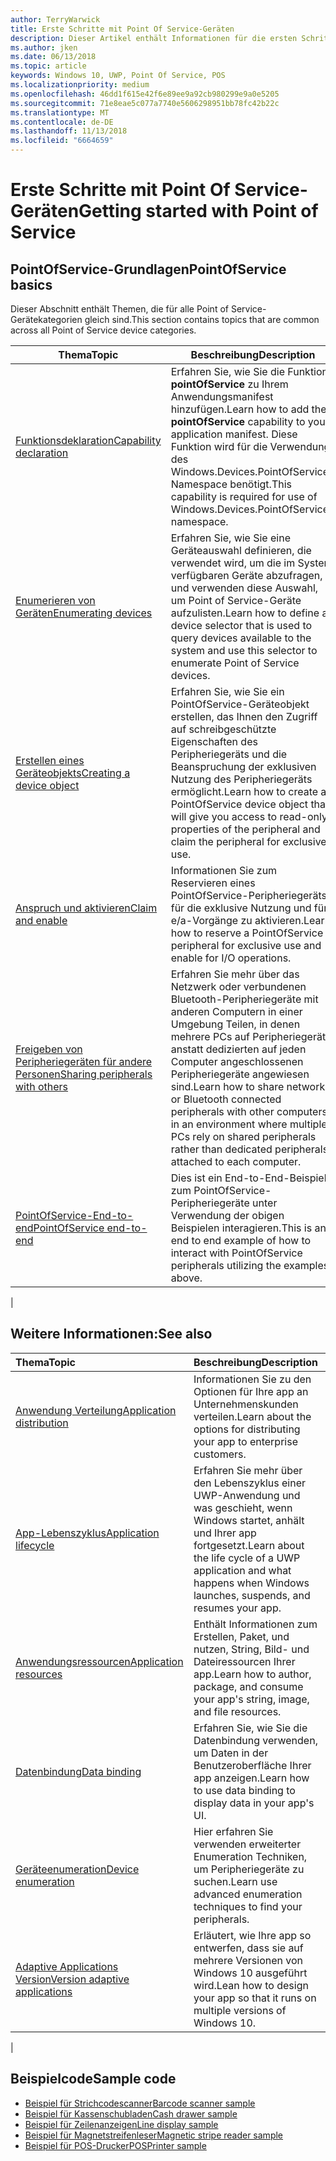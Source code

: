 ```yaml
---
author: TerryWarwick
title: Erste Schritte mit Point Of Service-Geräten
description: Dieser Artikel enthält Informationen für die ersten Schritte mit PointOfService-UWP-Apps.
ms.author: jken
ms.date: 06/13/2018
ms.topic: article
keywords: Windows 10, UWP, Point Of Service, POS
ms.localizationpriority: medium
ms.openlocfilehash: 46dd1f615e42f6e89ee9a92cb980299e9a0e5205
ms.sourcegitcommit: 71e8eae5c077a7740e5606298951bb78fc42b22c
ms.translationtype: MT
ms.contentlocale: de-DE
ms.lasthandoff: 11/13/2018
ms.locfileid: "6664659"
---
```

# <a name="getting-started-with-point-of-service"></a><span data-ttu-id="76c23-104">Erste Schritte mit Point Of Service-Geräten</span><span class="sxs-lookup"><span data-stu-id="76c23-104">Getting started with Point of Service</span></span>

## <a name="pointofservice-basics"></a><span data-ttu-id="76c23-105">PointOfService-Grundlagen</span><span class="sxs-lookup"><span data-stu-id="76c23-105">PointOfService basics</span></span>

<span data-ttu-id="76c23-106">Dieser Abschnitt enthält Themen, die für alle Point of Service-Gerätekategorien gleich sind.</span><span class="sxs-lookup"><span data-stu-id="76c23-106">This section contains topics that are common across all Point of Service device categories.</span></span>

|<span data-ttu-id="76c23-107">Thema</span><span class="sxs-lookup"><span data-stu-id="76c23-107">Topic</span></span> |<span data-ttu-id="76c23-108">Beschreibung</span><span class="sxs-lookup"><span data-stu-id="76c23-108">Description</span></span> |
|------|------------|
| [<span data-ttu-id="76c23-109">Funktionsdeklaration</span><span class="sxs-lookup"><span data-stu-id="76c23-109">Capability declaration</span></span>](pos-basics-capability.md)      | <span data-ttu-id="76c23-110">Erfahren Sie, wie Sie die Funktion **pointOfService** zu Ihrem Anwendungsmanifest hinzufügen.</span><span class="sxs-lookup"><span data-stu-id="76c23-110">Learn how to add the **pointOfService** capability to your application manifest.</span></span>  <span data-ttu-id="76c23-111">Diese Funktion wird für die Verwendung des Windows.Devices.PointOfService-Namespace benötigt.</span><span class="sxs-lookup"><span data-stu-id="76c23-111">This capability is required for use of Windows.Devices.PointOfService namespace.</span></span>  |
| [<span data-ttu-id="76c23-112">Enumerieren von Geräten</span><span class="sxs-lookup"><span data-stu-id="76c23-112">Enumerating devices</span></span>](pos-basics-enumerating.md)        | <span data-ttu-id="76c23-113">Erfahren Sie, wie Sie eine Geräteauswahl definieren, die verwendet wird, um die im System verfügbaren Geräte abzufragen, und verwenden diese Auswahl, um Point of Service-Geräte aufzulisten.</span><span class="sxs-lookup"><span data-stu-id="76c23-113">Learn how to define a device selector that is used to query devices available to the system and use this selector to enumerate Point of Service devices.</span></span>  |
| [<span data-ttu-id="76c23-114">Erstellen eines Geräteobjekts</span><span class="sxs-lookup"><span data-stu-id="76c23-114">Creating a device object</span></span>](pos-basics-deviceobject.md)  | <span data-ttu-id="76c23-115">Erfahren Sie, wie Sie ein PointOfService-Geräteobjekt erstellen, das Ihnen den Zugriff auf schreibgeschützte Eigenschaften des Peripheriegeräts und die Beanspruchung der exklusiven Nutzung des Peripheriegeräts ermöglicht.</span><span class="sxs-lookup"><span data-stu-id="76c23-115">Learn how to create a PointOfService device object that will give you access to read-only properties of the peripheral and claim the peripheral for exclusive use.</span></span> |
| [<span data-ttu-id="76c23-116">Anspruch und aktivieren</span><span class="sxs-lookup"><span data-stu-id="76c23-116">Claim and enable</span></span> ](pos-basics-claim.md)  | <span data-ttu-id="76c23-117">Informationen Sie zum Reservieren eines PointOfService-Peripheriegeräts für die exklusive Nutzung und für e/a-Vorgänge zu aktivieren.</span><span class="sxs-lookup"><span data-stu-id="76c23-117">Learn how to reserve a PointOfService peripheral for exclusive use and enable for I/O operations.</span></span>  |
| [<span data-ttu-id="76c23-118">Freigeben von Peripheriegeräten für andere Personen</span><span class="sxs-lookup"><span data-stu-id="76c23-118">Sharing peripherals with others</span></span>](pos-basics-sharing.md) | <span data-ttu-id="76c23-119">Erfahren Sie mehr über das Netzwerk oder verbundenen Bluetooth-Peripheriegeräte mit anderen Computern in einer Umgebung Teilen, in denen mehrere PCs auf Peripheriegeräte anstatt dedizierten auf jeden Computer angeschlossenen Peripheriegeräte angewiesen sind.</span><span class="sxs-lookup"><span data-stu-id="76c23-119">Learn how to share network or Bluetooth connected peripherals with other computers in an environment where multiple PCs rely on shared peripherals rather than dedicated peripherals attached to each computer.</span></span>
| [<span data-ttu-id="76c23-120">PointOfService-End-to-end</span><span class="sxs-lookup"><span data-stu-id="76c23-120">PointOfService end-to-end</span></span>](pos-get-started.md)  | <span data-ttu-id="76c23-121">Dies ist ein End-to-End-Beispiel zum PointOfService-Peripheriegeräte unter Verwendung der obigen Beispielen interagieren.</span><span class="sxs-lookup"><span data-stu-id="76c23-121">This is an end to end example of how to interact with PointOfService peripherals utilizing the examples above.</span></span> |
|

## <a name="see-also"></a><span data-ttu-id="76c23-122">Weitere Informationen:</span><span class="sxs-lookup"><span data-stu-id="76c23-122">See also</span></span>

| <span data-ttu-id="76c23-123">Thema</span><span class="sxs-lookup"><span data-stu-id="76c23-123">Topic</span></span>   | <span data-ttu-id="76c23-124">Beschreibung</span><span class="sxs-lookup"><span data-stu-id="76c23-124">Description</span></span> |
|:--------|:------------|
| [<span data-ttu-id="76c23-125">Anwendung Verteilung</span><span class="sxs-lookup"><span data-stu-id="76c23-125">Application distribution</span></span>](../publish/distribute-lob-apps-to-enterprises.md) | <span data-ttu-id="76c23-126">Informationen Sie zu den Optionen für Ihre app an Unternehmenskunden verteilen.</span><span class="sxs-lookup"><span data-stu-id="76c23-126">Learn about the options for distributing your app to enterprise customers.</span></span> |
| [<span data-ttu-id="76c23-127">App-Lebenszyklus</span><span class="sxs-lookup"><span data-stu-id="76c23-127">Application lifecycle</span></span>](../launch-resume/app-lifecycle.md) | <span data-ttu-id="76c23-128">Erfahren Sie mehr über den Lebenszyklus einer UWP-Anwendung und was geschieht, wenn Windows startet, anhält und Ihrer app fortgesetzt.</span><span class="sxs-lookup"><span data-stu-id="76c23-128">Learn about the life cycle of a UWP application and what happens when Windows launches, suspends, and resumes your app.</span></span> |
| [<span data-ttu-id="76c23-129">Anwendungsressourcen</span><span class="sxs-lookup"><span data-stu-id="76c23-129">Application resources</span></span>](../app-resources/index.md) | <span data-ttu-id="76c23-130">Enthält Informationen zum Erstellen, Paket, und nutzen, String, Bild- und Dateiressourcen Ihrer app.</span><span class="sxs-lookup"><span data-stu-id="76c23-130">Learn how to author, package, and consume your app's string, image, and file resources.</span></span> |
| [<span data-ttu-id="76c23-131">Datenbindung</span><span class="sxs-lookup"><span data-stu-id="76c23-131">Data binding</span></span>](../data-binding/index.md) | <span data-ttu-id="76c23-132">Erfahren Sie, wie Sie die Datenbindung verwenden, um Daten in der Benutzeroberfläche Ihrer app anzeigen.</span><span class="sxs-lookup"><span data-stu-id="76c23-132">Learn how to use data binding to display data in your app's UI.</span></span> |
| [<span data-ttu-id="76c23-133">Geräteenumeration</span><span class="sxs-lookup"><span data-stu-id="76c23-133">Device enumeration</span></span>](enumerate-devices.md) | <span data-ttu-id="76c23-134">Hier erfahren Sie verwenden erweiterter Enumeration Techniken, um Peripheriegeräte zu suchen.</span><span class="sxs-lookup"><span data-stu-id="76c23-134">Learn use advanced enumeration techniques to find your peripherals.</span></span>|
| [<span data-ttu-id="76c23-135">Adaptive Applications Version</span><span class="sxs-lookup"><span data-stu-id="76c23-135">Version adaptive applications</span></span>](../debug-test-perf/version-adaptive-apps.md) | <span data-ttu-id="76c23-136">Erläutert, wie Ihre app so entwerfen, dass sie auf mehrere Versionen von Windows 10 ausgeführt wird.</span><span class="sxs-lookup"><span data-stu-id="76c23-136">Lean how to design your app so that it runs on multiple versions of Windows 10.</span></span>|
|


## <a name="sample-code"></a><span data-ttu-id="76c23-137">Beispielcode</span><span class="sxs-lookup"><span data-stu-id="76c23-137">Sample code</span></span>
+ [<span data-ttu-id="76c23-138">Beispiel für Strichcodescanner</span><span class="sxs-lookup"><span data-stu-id="76c23-138">Barcode scanner sample</span></span>](https://github.com/Microsoft/Windows-universal-samples/tree/master/Samples/BarcodeScanner)
+ [<span data-ttu-id="76c23-139">Beispiel für Kassenschubladen</span><span class="sxs-lookup"><span data-stu-id="76c23-139">Cash drawer sample</span></span>]( https://github.com/Microsoft/Windows-universal-samples/tree/master/Samples/CashDrawer)
+ [<span data-ttu-id="76c23-140">Beispiel für Zeilenanzeigen</span><span class="sxs-lookup"><span data-stu-id="76c23-140">Line display sample</span></span>](https://github.com/Microsoft/Windows-universal-samples/tree/master/Samples/LineDisplay)
+ [<span data-ttu-id="76c23-141">Beispiel für Magnetstreifenleser</span><span class="sxs-lookup"><span data-stu-id="76c23-141">Magnetic stripe reader sample</span></span>](https://github.com/Microsoft/Windows-universal-samples/tree/master/Samples/MagneticStripeReader)
+ [<span data-ttu-id="76c23-142">Beispiel für POS-Drucker</span><span class="sxs-lookup"><span data-stu-id="76c23-142">POSPrinter sample</span></span>](https://github.com/Microsoft/Windows-universal-samples/tree/master/Samples/PosPrinter)

